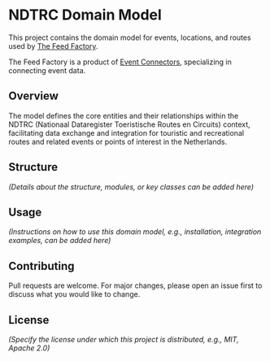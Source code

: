# NDTRC Domain Model

This project contains the domain model for events, locations, and routes used by [The Feed Factory](https://www.thefeedfactory.nl).

The Feed Factory is a product of [Event Connectors](https://www.eventconnectors.nl), specializing in connecting event data.

## Overview

The model defines the core entities and their relationships within the NDTRC (Nationaal Dataregister Toeristische Routes en Circuits) context, facilitating data exchange and integration for touristic and recreational routes and related events or points of interest in the Netherlands.

## Structure

_(Details about the structure, modules, or key classes can be added here)_

## Usage

_(Instructions on how to use this domain model, e.g., installation, integration examples, can be added here)_

## Contributing

Pull requests are welcome. For major changes, please open an issue first to discuss what you would like to change.

## License

_(Specify the license under which this project is distributed, e.g., MIT, Apache 2.0)_
